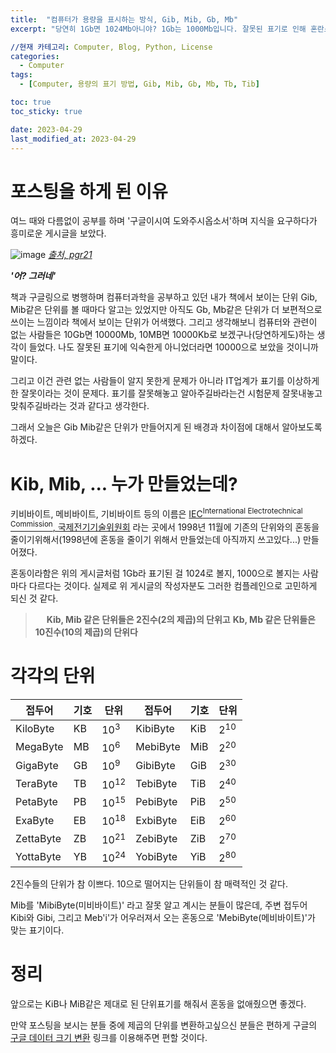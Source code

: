 ```yaml
---
title:  "컴퓨터가 용량을 표시하는 방식, Gib, Mib, Gb, Mb"
excerpt: "당연히 1Gb면 1024Mb아니야? 1Gb는 1000Mb입니다. 잘못된 표기로 인해 혼란스러운 사람들을 위해 용량의 표기 방식을 정리해보았다."

//현재 카테고리: Computer, Blog, Python, License
categories:
  - Computer
tags:
  - [Computer, 용량의 표기 방법, Gib, Mib, Gb, Mb, Tb, Tib]

toc: true
toc_sticky: true

date: 2023-04-29
last_modified_at: 2023-04-29
---
```


# 포스팅을 하게 된 이유
여느 때와 다름없이 공부를 하며 '구글이시여 도와주시옵소서'하며 지식을 요구하다가 흥미로운 게시글을 보았다.

![image](https://user-images.githubusercontent.com/128434645/235011708-e1e4557c-5299-47f5-a98b-ac82c59f70b1.png)
*[출처, pgr21](https://www.pgr21.com/freedom/97915)*

***'어? 그러네'***

책과 구글링으로 병행하며 컴퓨터과학을 공부하고 있던 내가 책에서 보이는 단위 Gib, Mib같은 단위를 볼 때마다 알고는 있었지만 아직도 Gb, Mb같은 단위가 더 보편적으로 쓰이는 느낌이라 책에서 보이는 단위가 어색했다. 그리고 생각해보니 컴퓨터와 관련이 없는 사람들은 10Gb면 10000Mb, 10MB면 10000Kb로 보겠구나(당연하게도)하는 생각이 들었다. 나도 잘못된 표기에 익숙한게 아니었더라면 10000으로 보았을 것이니까 말이다.

그리고 이건 관련 없는 사람들이 알지 못한게 문제가 아니라 IT업계가 표기를 이상하게 한 잘못이라는 것이 문제다. 표기를 잘못해놓고 알아주길바라는건 시험문제 잘못내놓고 맞춰주길바라는 것과 같다고 생각한다.

그래서 오늘은 Gib Mib같은 단위가 만들어지게 된 배경과 차이점에 대해서 알아보도록 하겠다.

# Kib, Mib, ... 누가 만들었는데?
키비바이트, 메비바이트, 기비바이트 등의 이름은 [IEC<sup>International Electrotechnical Commission</sup>, 국제전기기술위원회](https://iec.ch/homepage) 라는 곳에서 1998년 11월에 기존의 단위와의 혼동을 줄이기위해서(1998년에 혼동을 줄이기 위해서 만들었는데 아직까지 쓰고있다...) 만들어졌다.

혼동이라함은 위의 게시글처럼 1Gb라 표기된 걸 1024로 볼지, 1000으로 볼지는 사람마다 다르다는 것이다. 실제로 위 게시글의 작성자분도 그러한 컴플레인으로 고민하게 되신 것 같다.

>　
>**Kib, Mib 같은 단위들은 2진수(2의 제곱)의 단위고**
>**Kb, Mb 같은 단위들은 10진수(10의 제곱)의 단위다**
> 　

# 각각의 단위

|접두어|기호|단위|접두어|기호|단위|
|--|---|--|---|--|--|
|KiloByte|KB|$10^3$|KibiByte|KiB|$2^{10}$|
|MegaByte|MB|$10^6$|MebiByte|MiB|$2^{20}$|
|GigaByte|GB|$10^9$|GibiByte|GiB|$2^{30}$|
|TeraByte|TB|$10^{12}$|TebiByte|TiB|$2^{40}$|
|PetaByte|PB|$10^{15}$|PebiByte|PiB|$2^{50}$|
|ExaByte|EB|$10^{18}$|ExbiByte|EiB|$2^{60}$|
|ZettaByte|ZB|$10^{21}$|ZebiByte|ZiB|$2^{70}$|
|YottaByte|YB|$10^{24}$|YobiByte|YiB|$2^{80}$|

2진수들의 단위가 참 이쁘다. 10으로 떨어지는 단위들이 참 매력적인 것 같다.

Mib를 'MibiByte(미비바이트)' 라고 잘못 알고 계시는 분들이 많은데, 주변 접두어 Kibi와 Gibi, 그리고 Meb'i'가 어우러져서 오는 혼동으로 'MebiByte(메비바이트)'가 맞는 표기이다.

# 정리

앞으로는 KiB나 MiB같은 제대로 된 단위표기를 해줘서 혼동을 없애줬으면 좋겠다.

만약 포스팅을 보시는 분들 중에 제곱의 단위를 변환하고싶으신 분들은 편하게 구글의
[구글 데이터 크기 변환](https://www.google.co.kr/search?q=kb+kib+%EB%B3%80%ED%99%98&newwindow=1&dcr=0&sxsrf=APwXEdf0X_CUsl_SB_E1-YXoYYwCuvEm5w%3A1682639981713&ei=bQxLZJCYK4OB-AaV47BQ&ved=0ahUKEwjQgpSzosv-AhWDAN4KHZUxDAoQ4dUDCA8&uact=5&oq=kb+kib+%EB%B3%80%ED%99%98&gs_lcp=Cgxnd3Mtd2l6LXNlcnAQAzIFCCEQoAE6CggAEEcQ1gQQsAM6BQgAEIAEOgQIABAeOgYIABAFEB46CAgAEAgQHhAKOgYIABAIEB5KBAhBGABQ0wVY_g1g6w5oAnABeAGAAYcBiAGmB5IBAzEuN5gBAKABAcgBCsABAQ&sclient=gws-wiz-serp) 링크를 이용해주면 편할 것이다.